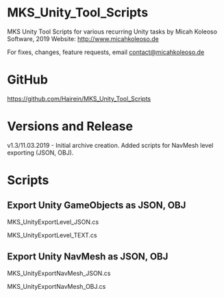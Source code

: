 # MKS_Unity_Tool_Scripts

MKS Unity Tool Scripts for various recurring Unity tasks
by Micah Koleoso Software, 2019
Website: http://www.micahkoleoso.de

For fixes, changes, feature requests, email contact@micahkoleoso.de

# GitHub
https://github.com/Hairein/MKS_Unity_Tool_Scripts

# Versions and Release
v1.3/11.03.2019 - Initial archive creation. Added scripts for NavMesh level exporting (JSON, OBJ).

# Scripts

## Export Unity GameObjects as JSON, OBJ
MKS_UnityExportLevel_JSON.cs

MKS_UnityExportLevel_TEXT.cs

## Export Unity NavMesh as JSON, OBJ
MKS_UnityExportNavMesh_JSON.cs

MKS_UnityExportNavMesh_OBJ.cs